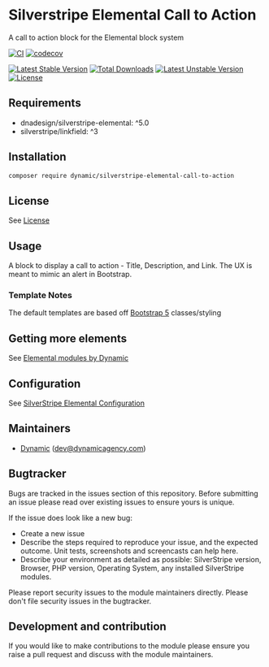 # Silverstripe Elemental Call to Action

A call to action block for the Elemental block system

[![CI](https://github.com/dynamic/silverstripe-elemental-call-to-action/actions/workflows/ci.yml/badge.svg)](https://github.com/dynamic/silverstripe-elemental-call-to-action/actions/workflows/ci.yml)
[![codecov](https://codecov.io/gh/dynamic/silverstripe-elemental-call-to-action/branch/master/graph/badge.svg)](https://codecov.io/gh/dynamic/silverstripe-elemental-call-to-action)

[![Latest Stable Version](https://poser.pugx.org/dynamic/silverstripe-elemental-call-to-action/v/stable)](https://packagist.org/packages/dynamic/silverstripe-elemental-call-to-action)
[![Total Downloads](https://poser.pugx.org/dynamic/silverstripe-elemental-call-to-action/downloads)](https://packagist.org/packages/dynamic/silverstripe-elemental-call-to-action)
[![Latest Unstable Version](https://poser.pugx.org/dynamic/silverstripe-elemental-call-to-action/v/unstable)](https://packagist.org/packages/dynamic/silverstripe-elemental-call-to-action)
[![License](https://poser.pugx.org/dynamic/silverstripe-elemental-call-to-action/license)](https://packagist.org/packages/dynamic/silverstripe-elemental-call-to-action)

## Requirements

* dnadesign/silverstripe-elemental: ^5.0
* silverstripe/linkfield: ^3

## Installation

```sh
composer require dynamic/silverstripe-elemental-call-to-action
```

## License

See [License](LICENSE.md)

## Usage

A block to display a call to action - Title, Description, and Link. The UX is meant to mimic an alert in Bootstrap.

### Template Notes

The default templates are based off [Bootstrap 5](https://getbootstrap.com/) classes/styling

## Getting more elements

See [Elemental modules by Dynamic](https://github.com/orgs/dynamic/repositories?q=elemental&type=all&language=&sort=)

## Configuration

See [SilverStripe Elemental Configuration](https://github.com/silverstripe/silverstripe-elemental#configuration)

## Maintainers

 *  [Dynamic](https://www.dynamicagency.com) (<dev@dynamicagency.com>)

## Bugtracker
Bugs are tracked in the issues section of this repository. Before submitting an issue please read over
existing issues to ensure yours is unique.

If the issue does look like a new bug:

 - Create a new issue
 - Describe the steps required to reproduce your issue, and the expected outcome. Unit tests, screenshots
 and screencasts can help here.
 - Describe your environment as detailed as possible: SilverStripe version, Browser, PHP version,
 Operating System, any installed SilverStripe modules.

Please report security issues to the module maintainers directly. Please don't file security issues in the bugtracker.

## Development and contribution
If you would like to make contributions to the module please ensure you raise a pull request and discuss with the module maintainers.
